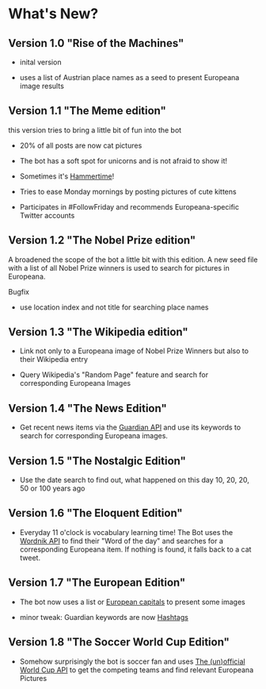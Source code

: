 What's New?
===========

Version 1.0 "Rise of the Machines"
----------------------------------

* inital version

* uses a list of Austrian place names as a seed to present Europeana image results

Version 1.1 "The Meme edition"
------------------------------

this version tries to bring a little bit of fun into the bot

* 20% of all posts are now cat pictures

* The bot has a soft spot for unicorns and is not afraid to show it!

* Sometimes it's [Hammertime](http://www.urbandictionary.com/define.php?term=Hammertime)!

* Tries to ease Monday mornings by posting pictures of cute kittens

* Participates in #FollowFriday and recommends Europeana-specific Twitter accounts

Version 1.2 "The Nobel Prize edition"
-------------------------------------

A broadened the scope of the bot a little bit with this edition. A new seed file with a list of all Nobel Prize
winners is used to search for pictures in Europeana.

Bugfix

* use location index and not title for searching place names

Version 1.3 "The Wikipedia edition"
-----------------------------------

* Link not only to a Europeana image of Nobel Prize Winners but also to their Wikipedia entry

* Query Wikipedia's "Random Page" feature and search for corresponding Europeana Images

Version 1.4 "The News Edition"
------------------------------

* Get recent news items via the [Guardian API](http://guardian.mashery.com) and use its keywords to search for corresponding Europeana images.

Version 1.5 "The Nostalgic Edition"
-----------------------------------

* Use the date search to find out, what happened on this day 10, 20,
  20, 50 or 100 years ago

Version 1.6 "The Eloquent Edition"
-----------------------------------

* Everyday 11 o'clock is vocabulary learning time! The Bot uses the
  [Wordnik API](http://developer.wordnik.com) to find their "Word of the day" and searches for a
  corresponding Europeana item. If nothing is found, it falls back to
  a cat tweet.

Version 1.7 "The European Edition"
-----------------------------------

* The bot now uses a list or
  [European capitals](http://opengeocode.org/download/cow.php) to
  present some images

* minor tweak: Guardian keywords are now [Hashtags](http://en.wikipedia.org/wiki/Hashtag)

Version 1.8 "The Soccer World Cup Edition"
-----------------------------------

* Somehow surprisingly the bot is soccer fan and uses
  [The (un)official World Cup API](http://www.kimonolabs.com/worldcup/explorer)
  to get the competing teams and find relevant Europeana Pictures
